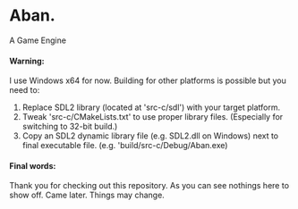 # Aban.
 A Game Engine

#### Warning:
 I use Windows x64 for now. Building for other platforms is possible but you need to:
 1) Replace SDL2 library (located at 'src-c/sdl') with your target platform.
 2) Tweak 'src-c/CMakeLists.txt' to use proper library files. (Especially for switching to 32-bit build.)
 3) Copy an SDL2 dynamic library file (e.g. SDL2.dll on Windows) next to final executable file. (e.g. 'build/src-c/Debug/Aban.exe)

#### Final words:
 Thank you for checking out this repository. As you can see nothings here to show off. Came later. Things may change.
